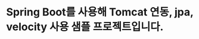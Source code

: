 <h1>Spring Boot를 사용해 Tomcat 연동, jpa, velocity 사용 샘플 프로젝트입니다.</h1>
<br/>
<a href="http://blog.woniper.net/230>[spring] spring boot-1(특징과 기본 설정)</a>
